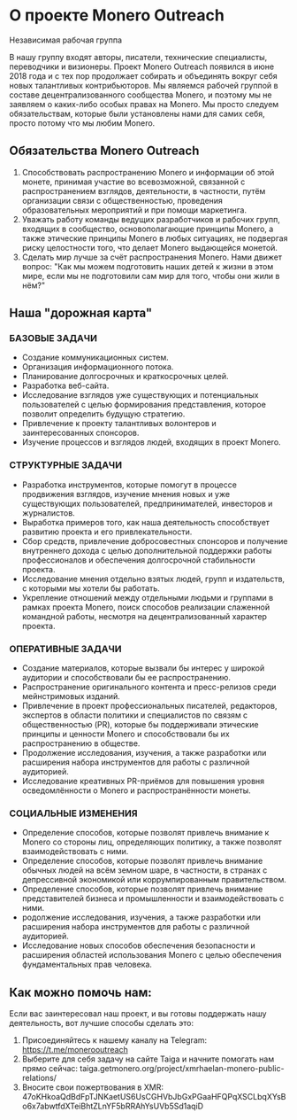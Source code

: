 # О проекте Monero Outreach

Независимая рабочая группа

В нашу группу входят авторы, писатели, технические специалисты, переводчики и визионеры. Проект Monero Outreach появился в июне 2018 года и с тех пор продолжает собирать и объединять вокруг себя новых талантливых контрибьюторов. Мы являемся рабочей группой в составе децентрализованного сообщества Monero, и поэтому мы не заявляем о каких-либо особых правах на Monero. Мы просто следуем обязательствам, которые были установлены нами для самих себя, просто потому что мы любим Monero.

## Обязательства Monero Outreach

1. Способствовать распространению Monero и информации об этой монете, принимая участие во всевозможной, связанной с распространением взглядов, деятельности, в частности, путём организации связи с общественностью, проведения образовательных мероприятий и при помощи маркетинга.
2. Уважать работу команды ведущих разработчиков и рабочих групп, входящих в сообщество, основополагающие принципы Monero, а также этические принципы Monero в любых ситуациях, не подвергая риску целостности того, что делает Monero выдающейся монетой.
3. Сделать мир лучше за счёт распространения Monero. Нами движет вопрос: "Как мы можем подготовить наших детей к жизни в этом мире, если мы не подготовили сам мир для того, чтобы они жили в нём?"


## Наша "дорожная карта"

### БАЗОВЫЕ ЗАДАЧИ

- Создание коммуникационных систем.
- Организация информационного потока.
- Планирование долгосрочных и краткосрочных целей.
- Разработка веб-сайта.
- Исследование взглядов уже существующих и потенциальных пользователей с целью формирования представления, которое позволит определить будущую стратегию.
- Привлечение к проекту талантливых волонтеров и заинтересованных спонсоров.
- Изучение процессов и взглядов людей, входящих в проект Monero.

### СТРУКТУРНЫЕ ЗАДАЧИ

- Разработка инструментов, которые помогут в процессе продвижения взглядов, изучение мнения новых и уже существующих пользователей, предпринимателей, инвесторов и журналистов.
- Выработка примеров того, как наша деятельность способствует развитию проекта и его привлекательности.
- Сбор средств, привлечение добросовестных спонсоров и получение внутреннего дохода с целью дополнительной поддержки работы профессионалов и обеспечения долгосрочной стабильности проекта.
- Исследование мнения отдельно взятых людей, групп и издательств, с которыми мы хотели бы работать.
- Укрепление отношений между отдельными людьми и группами в рамках проекта Monero, поиск способов реализации слаженной командной работы, несмотря на децентрализованный характер проекта.

### ОПЕРАТИВНЫЕ ЗАДАЧИ

- Создание материалов, которые вызвали бы интерес у широкой аудитории и способствовали бы ee распространению.
- Распространение оригинального контента и пресс-релизов среди мейнстримовых изданий.
- Привлечение в проект профессиональных писателей, редакторов, экспертов в области политики и специалистов по связям с общественностью (PR), которые бы поддерживали этические принципы и ценности Monero и способствовали бы их распространению в обществе.
- Продолжение исследования, изучения, а также разработки или расширения набора инструментов для работы с различной аудиторией.
- Исследование креативных PR-приёмов для повышения уровня осведомлённости о Monero и распространённости монеты.

### СОЦИАЛЬНЫЕ ИЗМЕНЕНИЯ

- Определение способов, которые позволят привлечь внимание к Monero со стороны лиц, определяющих политику, а также позволят взаимодействовать с ними.
- Определение способов, которые позволят привлечь внимание обычных людей на всём земном шаре, в частности, в странах с депрессивной экономикой или коррумпированным правительством.
- Определение способов, которые позволят привлечь внимание представителей бизнеса и промышленности и взаимодействовать с ними.
- родолжение исследования, изучения, а также разработки или расширения набора инструментов для работы с различной аудиторией.
- Исследование новых способов обеспечения безопасности и расширения областей использования Monero с целью обеспечения фундаментальных прав человека.


## Как можно помочь нам:

Если вас заинтересовал наш проект, и вы готовы поддержать нашу деятельность, вот лучшие способы сделать это:

1. Присоединяйтесь к нашему каналу на Telegram:
https://t.me/monerooutreach
2. Выберите для себя задачу на сайте Taiga и начните помогать нам прямо сейчас:
taiga.getmonero.org/project/xmrhaelan-monero-public-relations/
3. Вносите свои пожертвования в XMR:
47oKHkoaQdBdFpTJNKaetUS6UsCGHVbJbGxPGaaHFQPqXSCLbqXYsBo6x7abwtfdXTeiBhtZLnYF5bRRAhYsUVb5Sd1aqiD
